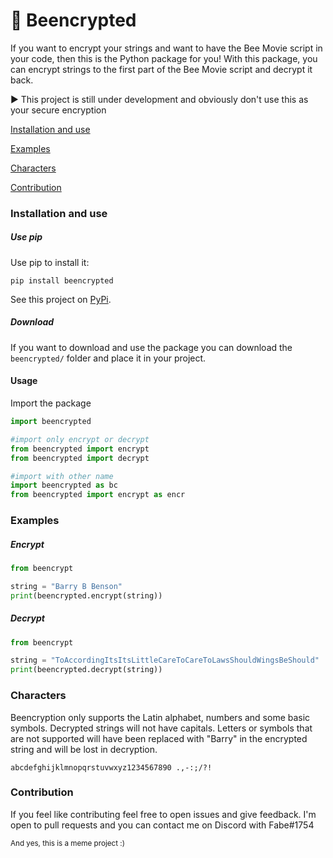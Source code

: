 # 🐝 Beencrypted
 
If you want to encrypt your strings and want to have the Bee Movie script in your code, then this is the Python package for you!
With this package, you can encrypt strings to the first part of the Bee Movie script and decrypt it back.

▶️ This project is still under development and obviously don't use this as your secure encryption

[Installation and use](https://github.com/Agent-Kwabbel/Beencrypted/edit/main/README.md#installation-and-use)

[Examples](https://github.com/Agent-Kwabbel/Beencrypted/edit/main/README.md#examples)

[Characters](https://github.com/Agent-Kwabbel/Beencrypted/edit/main/README.md#characters)

[Contribution](https://github.com/Agent-Kwabbel/Beencrypted/edit/main/README.md#contribution)

### Installation and use

##### Use pip

Use pip to install it:

```
pip install beencrypted
```

See this project on [PyPi](https://pypi.org/project/beencrypted/).

##### Download

If you want to download and use the package you can download the ```beencrypted/``` folder and place it in your project.

#### Usage

Import the package

```python
import beencrypted

#import only encrypt or decrypt
from beencrypted import encrypt
from beencrypted import decrypt

#import with other name
import beencrypted as bc
from beencrypted import encrypt as encr
```

### Examples

##### Encrypt
```python
from beencrypt

string = "Barry B Benson"
print(beencrypted.encrypt(string))
```

##### Decrypt
```python
from beencrypt

string = "ToAccordingItsItsLittleCareToCareToLawsShouldWingsBeShould"
print(beencrypted.decrypt(string))
```
### Characters

Beencryption only supports the Latin alphabet, numbers and some basic symbols. Decrypted strings will not have capitals. Letters or symbols that are not supported will have been replaced with "Barry" in the encrypted string and will be lost in decryption.

```abcdefghijklmnopqrstuvwxyz1234567890 .,-:;/?!```

### Contribution

If you feel like contributing feel free to open issues and give feedback. I'm open to pull requests and you can contact me on Discord with Fabe#1754

<sub>And yes, this is a meme project :)</sub>
